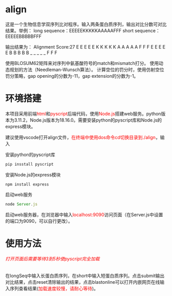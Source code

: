 # align
  这是一个生物信息学双序列比对程序。输入两条蛋白质序列，输出对比分数可对比结果。举例：
long sequence：EEEEEKKKKKAAAAAFFF
short sequence：EEEEEBBBBBFFF

输出结果为：
  Alignment Score:27
  E E E E E K K K K K A A A A A F F F
  E E E E E B B B B B _ _ _ _ _ F F F

  使用BLOSUM62矩阵来对序列中氨基酸符号的match和mismatch打分。
  使用动态规划的方法（Needleman-Wunsch算法）。
  计算空位的罚分时，使用仿射空位罚分策略，gap opening的分数为-11，gap extension的分数为-1。

# 环境搭建
  本项目采用前端<font color=red>html</font>和<font color=red>pyscript</font>后端代码，使用<font color=red>Node.js</font>搭建web服务。python版本为3.11.2，Node.js版本为18.16.0。需要安装python的pyscript库和Node.js的express模块。

建议使用vscode打开align文件，<font color=red>在终端中使用dos命令cd切换目录到./align</font>，输入

安装python的pyscript库

```python
pip insstall pyscript
```

  安装Node.js的express模块

```
npm install express
```

启动web服务

```node.js
node Server.js
```

启动web服务器，在浏览器中输入<font color=red>localhost:9090</font>访问页面（在Server.js中设置的端口为9090，可以自行更改）。



# 使用方法

###### <font color='red'>打开页面后需要等待3到5秒使pyscript完全加载 </font>

​	在longSeq中输入长蛋白质序列，在short中输入短蛋白质序列。点击submit输出对比结果，点击reset清除输出的结果，点击blastonline可以打开内嵌网页在线输入序列查看结果(<font color='red'>加载速度较慢，请耐心等待</font>)。
